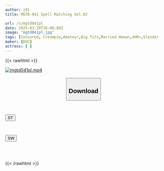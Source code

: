 ```yaml
---
author: j91
title: MGTD-041 Spell Matching Vol.02

url: /v/mgtd041pl
date: 2025-03-20T16:08:00Z
image: "mgtd041pl.jpg"
tags: [Censored, Creampie,Amateur,Big Tits,Married Woman,4HR+,Slender	]
maker: [DOC]
actress: [ ]
---
```



{{< rawhtml >}}

<div class="video" data-videoid="dRQrvzMVxjikOXb">
    <a href="javascript:;">
        <img src="/v/mgtd041pl/mgtd041pl.jpg" width="WIDTH" height="HEIGHT" alt="mgtd041pl.mp4" loading="lazy">
    </a>
</div>

<script type="text/javascript" src="https://j91.asia/asset/on-demand-st.js"></script>

<br>
  <link rel="stylesheet" href="https://j91.asia/asset/bs5.css">
  
  <center>
  <button class="btn btn-primary" type="button" data-bs-toggle="collapse" data-bs-target=".multi-collapse" aria-expanded="false" aria-controls="multiCollapseExample1 multiCollapseExample2"><h2>Download</h2></button></center>
</p>
<div class="row">
  <div class="col">
    <div class="collapse multi-collapse" id="multiCollapseExample1">
      <div class="card card-body">
	      	      <br>
<div class="buttons">  
<p><a href="/v/mgtd041pl/st.html" target="_blank"><button class="btn-hover color-3"><i class="fa fa-download"></i> ST</button></a></p></div>
    </div>
  </div>
</div>
  <div class="col">
    <div class="collapse multi-collapse" id="multiCollapseExample2">
      <div class="card card-body">
	      <br>
<div class="buttons">
<p><a href="/v/mgtd041pl/sw.html" target="_blank"><button class="btn-hover color-2"><i class="fa fa-download"></i> SW</button></a></p></div>
<br><br>
      </div>
    </div>
  </div>
</div>

{{< /rawhtml >}}